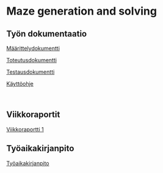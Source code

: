 # Maze generation and solving

## Työn dokumentaatio
[Määrittelydokumentti](https://github.com/juliapalorinne/mazegenerationandsolving/blob/master/documentation/maarittely.md)

[Toteutusdokumentti](https://github.com/juliapalorinne/mazegenerationandsolving/blob/master/documentation/toteutus.md)

[Testausdokumentti](https://github.com/juliapalorinne/mazegenerationandsolving/blob/master/documentation/testaus.md)

[Käyttöohje](https://github.com/juliapalorinne/mazegenerationandsolving/blob/master/documentation/kayttoohje.md)

<br> 

## Viikkoraportit

[Viikkoraportti 1](https://github.com/juliapalorinne/mazegenerationandsolving/blob/master/documentation/viikkoraportti1.md)
 <br>

## Työaikakirjanpito

[Työaikakirjanpito](https://github.com/juliapalorinne/mazegenerationandsolving/blob/master/documentation/tyoaikakirjanpito.md)
